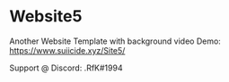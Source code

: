 # Website5
Another Website Template with background video
Demo: https://www.suiicide.xyz/Site5/

Support @ Discord: .RfK#1994
